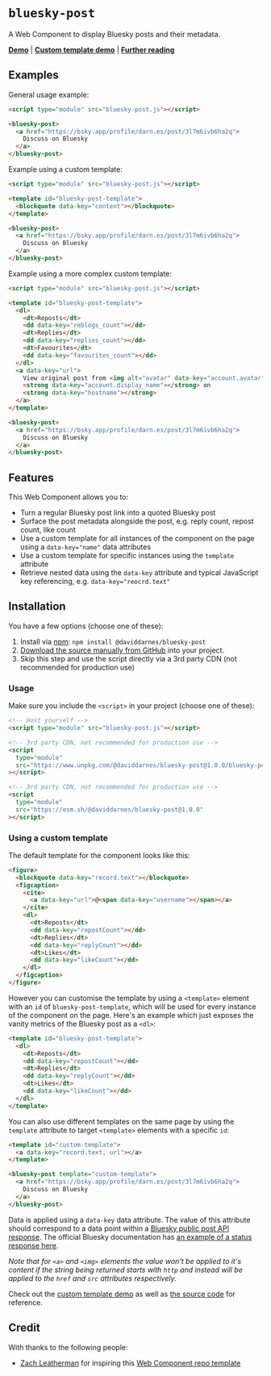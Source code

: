 # `bluesky-post`

A Web Component to display Bluesky posts and their metadata.

**[Demo](https://daviddarnes.github.io/bluesky-post/demo.html)** | **[Custom template demo](https://daviddarnes.github.io/bluesky-post/demo-custom-template.html)** | **[Further reading](https://darn.es/bluesky-post-web-component/)**

## Examples

General usage example:

```html
<script type="module" src="bluesky-post.js"></script>

<bluesky-post>
  <a href="https://bsky.app/profile/darn.es/post/3l7m6ivb6ha2q">
    Discuss on Bluesky
  </a>
</bluesky-post>
```

Example using a custom template:

```html
<script type="module" src="bluesky-post.js"></script>

<template id="bluesky-post-template">
  <blockquote data-key="content"></blockquote>
</template>

<bluesky-post>
  <a href="https://bsky.app/profile/darn.es/post/3l7m6ivb6ha2q">
    Discuss on Bluesky
  </a>
</bluesky-post>
```

Example using a more complex custom template:

```html
<script type="module" src="bluesky-post.js"></script>

<template id="bluesky-post-template">
  <dl>
    <dt>Reposts</dt>
    <dd data-key="reblogs_count"></dd>
    <dt>Replies</dt>
    <dd data-key="replies_count"></dd>
    <dt>Favourites</dt>
    <dd data-key="favourites_count"></dd>
  </dl>
  <a data-key="url">
    View original post from <img alt="avatar" data-key="account.avatar" />
    <strong data-key="account.display_name"></strong> on
    <strong data-key="hostname"></strong>
  </a>
</template>

<bluesky-post>
  <a href="https://bsky.app/profile/darn.es/post/3l7m6ivb6ha2q">
    Discuss on Bluesky
  </a>
</bluesky-post>
```

## Features

This Web Component allows you to:

- Turn a regular Bluesky post link into a quoted Bluesky post
- Surface the post metadata alongside the post, e.g. reply count, repost count, like count
- Use a custom template for all instances of the component on the page using a `data-key="name"` data attributes
- Use a custom template for specific instances using the `template` attribute
- Retrieve nested data using the `data-key` attribute and typical JavaScript key referencing, e.g. `data-key="reocrd.text"`

## Installation

You have a few options (choose one of these):

1. Install via [npm](https://www.npmjs.com/package/@daviddarnes/bluesky-post): `npm install @daviddarnes/bluesky-post`
1. [Download the source manually from GitHub](https://github.com/daviddarnes/bluesky-post/releases) into your project.
1. Skip this step and use the script directly via a 3rd party CDN (not recommended for production use)

### Usage

Make sure you include the `<script>` in your project (choose one of these):

```html
<!-- Host yourself -->
<script type="module" src="bluesky-post.js"></script>
```

```html
<!-- 3rd party CDN, not recommended for production use -->
<script
  type="module"
  src="https://www.unpkg.com/@daviddarnes/bluesky-post@1.0.0/bluesky-post.js"
></script>
```

```html
<!-- 3rd party CDN, not recommended for production use -->
<script
  type="module"
  src="https://esm.sh/@daviddarnes/bluesky-post@1.0.0"
></script>
```

### Using a custom template

The default template for the component looks like this:

```html
<figure>
  <blockquote data-key="record.text"></blockquote>
  <figcaption>
    <cite>
      <a data-key="url">@<span data-key="username"></span></a>
    </cite>
    <dl>
      <dt>Reposts</dt>
      <dd data-key="repostCount"></dd>
      <dt>Replies</dt>
      <dd data-key="replyCount"></dd>
      <dt>Likes</dt>
      <dd data-key="likeCount"></dd>
    </dl>
  </figcaption>
</figure>
```

However you can customise the template by using a `<template>` element with an `id` of `bluesky-post-template`, which will be used for every instance of the component on the page. Here's an example which just exposes the vanity metrics of the Bluesky post as a `<dl>`:

```html
<template id="bluesky-post-template">
  <dl>
    <dt>Reposts</dt>
    <dd data-key="repostCount"></dd>
    <dt>Replies</dt>
    <dd data-key="replyCount"></dd>
    <dt>Likes</dt>
    <dd data-key="likeCount"></dd>
  </dl>
</template>
```

You can also use different templates on the same page by using the `template` attribute to target `<template>` elements with a specific `id`:

```html
<template id="custom-template">
  <a data-key="record.text, url"></a>
</template>

<bluesky-post template="custom-template">
  <a href="https://bsky.app/profile/darn.es/post/3l7m6ivb6ha2q">
    Discuss on Bluesky
  </a>
</bluesky-post>
```

Data is applied using a `data-key` data attribute. The value of this attribute should correspond to a data point within a [Bluesky public post API response](https://docs.bsky.app/docs/api/app-bsky-feed-get-posts). The official Bluesky documentation has [an example of a status response here](https://docs.bsky.app/docs/api/app-bsky-feed-get-posts#responses).

_Note that for `<a>` and `<img>` elements the value won't be applied to it's content if the string being returned starts with `http` and instead will be applied to the `href` and `src` attributes respectively._

Check out the [custom template demo](https://daviddarnes.github.io/bluesky-post/demo-custom-template.html) as well as [the source code](https://github.com/daviddarnes/bluesky-post/blob/main/demo-custom-template.html) for reference.

## Credit

With thanks to the following people:

- [Zach Leatherman](https://zachleat.com) for inspiring this [Web Component repo template](https://github.com/daviddarnes/component-template)
